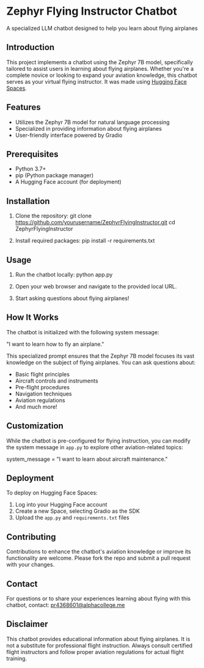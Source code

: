 # Zephyr Flying Instructor Chatbot

A specialized LLM chatbot designed to help you learn about flying airplanes

## Introduction

This project implements a chatbot using the Zephyr 7B model, specifically tailored to assist users in learning about flying airplanes. Whether you're a complete novice or looking to expand your aviation knowledge, this chatbot serves as your virtual flying instructor. It was made using [Hugging Face Spaces](https://huggingface.co/spaces).

## Features

- Utilizes the Zephyr 7B model for natural language processing
- Specialized in providing information about flying airplanes
- User-friendly interface powered by Gradio

## Prerequisites

- Python 3.7+
- pip (Python package manager)
- A Hugging Face account (for deployment)

## Installation

1. Clone the repository:
   git clone https://github.com/yourusername/ZephyrFlyingInstructor.git
   cd ZephyrFlyingInstructor

2. Install required packages:
   pip install -r requirements.txt

## Usage

1. Run the chatbot locally:
   python app.py

2. Open your web browser and navigate to the provided local URL.

3. Start asking questions about flying airplanes!

## How It Works

The chatbot is initialized with the following system message:

"I want to learn how to fly an airplane."

This specialized prompt ensures that the Zephyr 7B model focuses its vast knowledge on the subject of flying airplanes. You can ask questions about:

- Basic flight principles
- Aircraft controls and instruments
- Pre-flight procedures
- Navigation techniques
- Aviation regulations
- And much more!

## Customization

While the chatbot is pre-configured for flying instruction, you can modify the system message in `app.py` to explore other aviation-related topics:

system_message = "I want to learn about aircraft maintenance."

## Deployment

To deploy on Hugging Face Spaces:

1. Log into your Hugging Face account
2. Create a new Space, selecting Gradio as the SDK
3. Upload the `app.py` and `requirements.txt` files

## Contributing

Contributions to enhance the chatbot's aviation knowledge or improve its functionality are welcome. Please fork the repo and submit a pull request with your changes.

## Contact

For questions or to share your experiences learning about flying with this chatbot, contact: pr4368601@alphacollege.me

## Disclaimer

This chatbot provides educational information about flying airplanes. It is not a substitute for professional flight instruction. Always consult certified flight instructors and follow proper aviation regulations for actual flight training.
